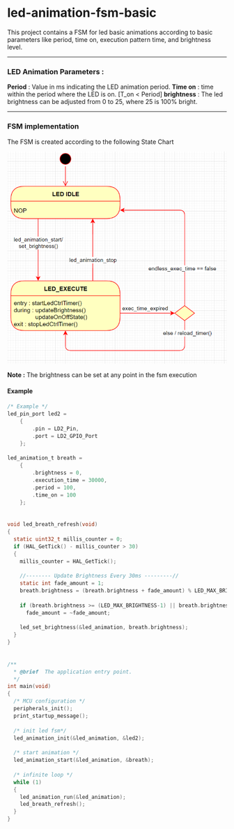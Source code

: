 # led-animation-fsm-basic

This project contains a FSM for led basic animations according to basic parameters like period, time on, execution pattern time, and brightness level. 

---

### LED Animation Parameters : 

**Period**  :  Value in ms indicating the LED animation period.
**Time on** :  time within the period where the LED is on. [T_on < Period] 
**brightness** : The led brightness can be adjusted from 0 to 25, where 25 is 100% bright.


---
### FSM implementation
The FSM is created according to the following State Chart

![Untitled](img/led_animation_fsm.png)

**Note :** The brightness can be set at any point in the fsm execution 

#### Example 
``` c
/* Example */
led_pin_port led2 =
    {
        .pin = LD2_Pin,
        .port = LD2_GPIO_Port
    };

led_animation_t breath =
    {
        .brightness = 0,
        .execution_time = 30000,
        .period = 100,
        .time_on = 100
    };


void led_breath_refresh(void)
{
  static uint32_t millis_counter = 0;
  if (HAL_GetTick() - millis_counter > 30)
  {
    millis_counter = HAL_GetTick();

    //-------- Update Brightness Every 30ms ---------//
    static int fade_amount = 1;
    breath.brightness = (breath.brightness + fade_amount) % LED_MAX_BRIGHTNESS;

    if (breath.brightness >= (LED_MAX_BRIGHTNESS-1) || breath.brightness <= 0)
      fade_amount = ~fade_amount;

    led_set_brightness(&led_animation, breath.brightness);
  }
}


/**
  * @brief  The application entry point.
  */
int main(void)
{
  /* MCU configuration */
  peripherals_init();
  print_startup_message();

  /* init led fsm*/
  led_animation_init(&led_animation, &led2);

  /* start animation */
  led_animation_start(&led_animation, &breath);

  /* infinite loop */
  while (1)
  {
    led_animation_run(&led_animation);
    led_breath_refresh();
  }
}
```